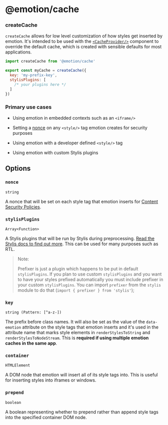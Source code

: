 # @emotion/cache

### createCache

`createCache` allows for low level customization of how styles get inserted by emotion. It's intended to be used with the [`<CacheProvider/>`](https://emotion.sh/docs/cache-provider) component to override the default cache, which is created with sensible defaults for most applications.

```javascript
import createCache from '@emotion/cache'

export const myCache = createCache({
  key: 'my-prefix-key',
  stylisPlugins: [
    /* your plugins here */
  ]
})
```

### Primary use cases

- Using emotion in embedded contexts such as an `<iframe/>`

- Setting a [nonce](#nonce-string) on any `<style/>` tag emotion creates for security purposes

- Using emotion with a developer defined `<style/>` tag

- Using emotion with custom Stylis plugins

## Options

### `nonce`

`string`

A nonce that will be set on each style tag that emotion inserts for [Content Security Policies](https://developer.mozilla.org/en-US/docs/Web/HTTP/CSP).

### `stylisPlugins`

`Array<Function>`

A Stylis plugins that will be run by Stylis during preprocessing. [Read the Stylis docs to find out more](https://github.com/thysultan/stylis.js#middleware). This can be used for many purposes such as RTL.

> Note:
>
> Prefixer is just a plugin which happens to be put in default `stylisPlugins`. If you plan to use custom `stylisPlugins` and you want to have your styles prefixed automatically you must include prefixer in your custom `stylisPlugins`. You can import `prefixer` from the `stylis` module to do that (`import { prefixer } from 'stylis'`);

### `key`

`string (Pattern: [^a-z-])`

The prefix before class names. It will also be set as the value of the `data-emotion` attribute on the style tags that emotion inserts and it's used in the attribute name that marks style elements in `renderStylesToString` and `renderStylesToNodeStream`. This is **required if using multiple emotion caches in the same app**.

### `container`

`HTMLElement`

A DOM node that emotion will insert all of its style tags into. This is useful for inserting styles into iframes or windows.

### `prepend`

`boolean`

A boolean representing whether to prepend rather than append style tags into the specified container DOM node.
